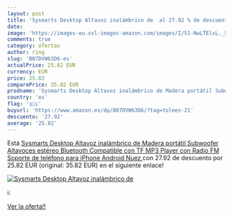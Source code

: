 ```yaml
---
layout: post
title: 'Sysmarts Desktop Altavoz inalámbrico de  al 27.92 % de descuento'
date: 
image: 'https://images-eu.ssl-images-amazon.com/images/I/51-NwLTElxL._SL200_.jpg'
comments: true
category: ofertas
author: ring
slug: 'B07DVW63D6-es'
actualPrice: 25.82 EUR
currency: EUR
price: 25.82
comparePrice: 35.82 EUR
prodname: 'Sysmarts Desktop Altavoz inalámbrico de Madera portátil Subwoofer Altavoces estéreo Bluetooth Compatible con TF MP3 Player con Radio FM  Soporte de teléfono para iPhone Android  Nuez '
country: 'es'
flag: '🇪🇸'
buyurl: 'https://www.amazon.es/dp/B07DVW63D6/?tag=tolees-21'
descuento: '27.92'
average: '25.82'
---
```


Está [Sysmarts Desktop Altavoz inalámbrico de Madera portátil Subwoofer Altavoces estéreo Bluetooth Compatible con TF MP3 Player con Radio FM  Soporte de teléfono para iPhone Android  Nuez ](https://www.amazon.es/dp/B07DVW63D6/?tag=tolees-21) con 27.92 de descuento por 25.82 EUR (original: 35.82 EUR) en el siguiente enlace!

[![Sysmarts Desktop Altavoz inalámbrico de ](https://images-eu.ssl-images-amazon.com/images/I/51-NwLTElxL._SL200_.jpg)](https://www.amazon.es/dp/B07DVW63D6/?tag=tolees-21)

ℹ️:


[Ver la oferta!!](https://www.amazon.es/dp/B07DVW63D6/?tag=tolees-21)
